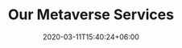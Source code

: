 ---
title: "Our Metaverse Services"
section_title: "Our offer for metaverse real estate related services"
description : "Lorem ipsum dolor sit amet, consectetur adipreiscing elit. Lacus penatibus tincidunt"
draft: false
date: 2020-03-11T15:40:24+06:00

---
